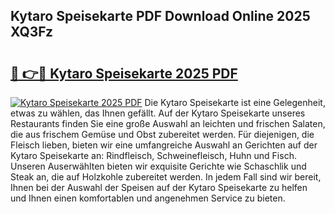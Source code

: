 ## Kytaro Speisekarte PDF Download Online 2025 XQ3Fz

# <h2><a href="http://gc8jjw.nevu.top/?p=Kytaro+Speisekarte">🔗 👉🔴 Kytaro Speisekarte 2025 PDF</a></h2>

[![Kytaro Speisekarte 2025 PDF](https://i.imgur.com/dBaPXMq.png)](http://gc8jjw.nevu.top/?p=Kytaro+Speisekarte)
Die Kytaro Speisekarte ist eine Gelegenheit, etwas zu wählen, das Ihnen gefällt. Auf der Kytaro Speisekarte unseres Restaurants finden Sie eine große Auswahl an leichten und frischen Salaten, die aus frischem Gemüse und Obst zubereitet werden. Für diejenigen, die Fleisch lieben, bieten wir eine umfangreiche Auswahl an Gerichten auf der Kytaro Speisekarte an: Rindfleisch, Schweinefleisch, Huhn und Fisch. Unseren Auserwählten bieten wir exquisite Gerichte wie Schaschlik und Steak an, die auf Holzkohle zubereitet werden. In jedem Fall sind wir bereit, Ihnen bei der Auswahl der Speisen auf der Kytaro Speisekarte zu helfen und Ihnen einen komfortablen und angenehmen Service zu bieten.
